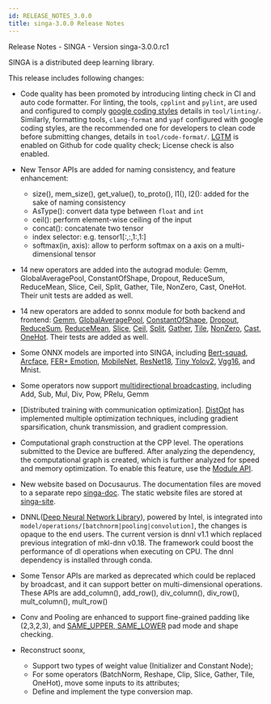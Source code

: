 ```yaml
---
id: RELEASE_NOTES_3.0.0
title: singa-3.0.0 Release Notes
---
```


<!--- Licensed to the Apache Software Foundation (ASF) under one or more contributor license agreements.  See the NOTICE file distributed with this work for additional information regarding copyright ownership.  The ASF licenses this file to you under the Apache License, Version 2.0 (the "License"); you may not use this file except in compliance with the License.  You may obtain a copy of the License at http://www.apache.org/licenses/LICENSE-2.0 Unless required by applicable law or agreed to in writing, software distributed under the License is distributed on an "AS IS" BASIS, WITHOUT WARRANTIES OR CONDITIONS OF ANY KIND, either express or implied.  See the License for the specific language governing permissions and limitations under the License.  -->

Release Notes - SINGA - Version singa-3.0.0.rc1

SINGA is a distributed deep learning library.

This release includes following changes:

- Code quality has been promoted by introducing linting check in CI and auto
  code formatter. For linting, the tools, `cpplint` and `pylint`, are used and
  configured to comply
  [google coding styles](http://google.github.io/styleguide/) details in
  `tool/linting/`. Similarly, formatting tools, `clang-format` and `yapf`
  configured with google coding styles, are the recommended one for developers
  to clean code before submitting changes, details in `tool/code-format/`.
  [LGTM](https://lgtm.com) is enabled on Github for code quality check; License
  check is also enabled.

- New Tensor APIs are added for naming consistency, and feature enhancement:

  - size(), mem_size(), get_value(), to_proto(), l1(), l2(): added for the sake
    of naming consistency
  - AsType(): convert data type between `float` and `int`
  - ceil(): perform element-wise ceiling of the input
  - concat(): concatenate two tensor
  - index selector: e.g. tensor1[:,:,1:,1:]
  - softmax(in, axis): allow to perform softmax on a axis on a multi-dimensional
    tensor

- 14 new operators are added into the autograd module: Gemm, GlobalAveragePool,
  ConstantOfShape, Dropout, ReduceSum, ReduceMean, Slice, Ceil, Split, Gather,
  Tile, NonZero, Cast, OneHot. Their unit tests are added as well.

- 14 new operators are added to sonnx module for both backend and frontend:
  [Gemm](https://github.com/onnx/onnx/blob/master/docs/Operators.md#Gemm),
  [GlobalAveragePool](https://github.com/onnx/onnx/blob/master/docs/Operators.md#GlobalAveragePool),
  [ConstantOfShape](https://github.com/onnx/onnx/blob/master/docs/Operators.md#ConstantOfShape),
  [Dropout](https://github.com/onnx/onnx/blob/master/docs/Operators.md#Dropout),
  [ReduceSum](https://github.com/onnx/onnx/blob/master/docs/Operators.md#ReduceSum),
  [ReduceMean](https://github.com/onnx/onnx/blob/master/docs/Operators.md#ReduceMean),
  [Slice](https://github.com/onnx/onnx/blob/master/docs/Operators.md#Slice),
  [Ceil](https://github.com/onnx/onnx/blob/master/docs/Operators.md#Ceil),
  [Split](https://github.com/onnx/onnx/blob/master/docs/Operators.md#Split),
  [Gather](https://github.com/onnx/onnx/blob/master/docs/Operators.md#Gather),
  [Tile](https://github.com/onnx/onnx/blob/master/docs/Operators.md#Tile),
  [NonZero](https://github.com/onnx/onnx/blob/master/docs/Operators.md#NonZero),
  [Cast](https://github.com/onnx/onnx/blob/master/docs/Operators.md#Cast),
  [OneHot](https://github.com/onnx/onnx/blob/master/docs/Operators.md#OneHot).
  Their tests are added as well.

- Some ONNX models are imported into SINGA, including
  [Bert-squad](https://github.com/onnx/models/tree/master/text/machine_comprehension/bert-squad),
  [Arcface](https://github.com/onnx/models/tree/master/vision/body_analysis/arcface),
  [FER+ Emotion](https://github.com/onnx/models/tree/master/vision/body_analysis/emotion_ferplus),
  [MobileNet](https://github.com/onnx/models/tree/master/vision/classification/mobilenet),
  [ResNet18](https://github.com/onnx/models/tree/master/vision/classification/resnet),
  [Tiny Yolov2](https://github.com/onnx/models/tree/master/vision/object_detection_segmentation/tiny_yolov2),
  [Vgg16](https://github.com/onnx/models/tree/master/vision/classification/vgg),
  and Mnist.

- Some operators now support
  [multidirectional broadcasting](https://github.com/onnx/onnx/blob/master/docs/Broadcasting.md#multidirectional-broadcasting),
  including Add, Sub, Mul, Div, Pow, PRelu, Gemm

- [Distributed training with communication optimization].
  [DistOpt](./python/singa/opt.py) has implemented multiple optimization
  techniques, including gradient sparsification, chunk transmission, and
  gradient compression.

- Computational graph construction at the CPP level. The operations submitted to
  the Device are buffered. After analyzing the dependency, the computational
  graph is created, which is further analyzed for speed and memory optimization.
  To enable this feature, use the [Module API](./python/singa/module.py).

- New website based on Docusaurus. The documentation files are moved to a
  separate repo [singa-doc](https://github.com/apache/singa-doc). The static
  website files are stored at
  [singa-site](https://github.com/apache/singa-site).

- DNNL([Deep Neural Network Library](https://github.com/intel/mkl-dnn)), powered
  by Intel, is integrated into
  `model/operations/[batchnorm|pooling|convolution]`, the changes is opaque to
  the end users. The current version is dnnl v1.1 which replaced previous
  integration of mkl-dnn v0.18. The framework could boost the performance of dl
  operations when executing on CPU. The dnnl dependency is installed through
  conda.

- Some Tensor APIs are marked as deprecated which could be replaced by
  broadcast, and it can support better on multi-dimensional operations. These
  APIs are add_column(), add_row(), div_column(), div_row(), mult_column(),
  mult_row()

- Conv and Pooling are enhanced to support fine-grained padding like (2,3,2,3),
  and
  [SAME_UPPER, SAME_LOWER](https://github.com/onnx/onnx/blob/master/docs/Operators.md#Conv)
  pad mode and shape checking.

- Reconstruct soonx,
  - Support two types of weight value (Initializer and Constant Node);
  - For some operators (BatchNorm, Reshape, Clip, Slice, Gather, Tile, OneHot),
    move some inputs to its attributes;
  - Define and implement the type conversion map.
